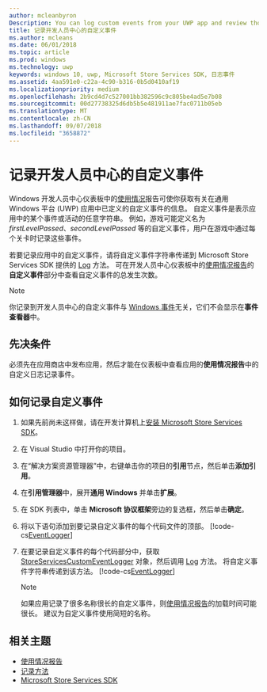 ```yaml
---
author: mcleanbyron
Description: You can log custom events from your UWP app and review those events in the Usage report on the Windows Dev Center dashboard.
title: 记录开发人员中心的自定义事件
ms.author: mcleans
ms.date: 06/01/2018
ms.topic: article
ms.prod: windows
ms.technology: uwp
keywords: windows 10, uwp, Microsoft Store Services SDK, 日志事件
ms.assetid: 4aa591e0-c22a-4c90-b316-0b5d0410af19
ms.localizationpriority: medium
ms.openlocfilehash: 2b9cd4d7c527001bb382596c9c805be4ad5e7b08
ms.sourcegitcommit: 00d27738325d6db5b5e481911ae7fac0711b05eb
ms.translationtype: MT
ms.contentlocale: zh-CN
ms.lasthandoff: 09/07/2018
ms.locfileid: "3658872"
---
```

# <a name="log-custom-events-for-dev-center"></a>记录开发人员中心的自定义事件

Windows 开发人员中心仪表板中的[使用情况](https://msdn.microsoft.com/windows/uwp/publish/usage-report)报告可使你获取有关在通用 Windows 平台 (UWP) 应用中已定义的自定义事件的信息。 自定义事件是表示应用中的某个事件或活动的任意字符串。 例如，游戏可能定义名为 *firstLevelPassed*、*secondLevelPassed* 等的自定义事件，用户在游戏中通过每个关卡时记录这些事件。

若要记录应用中的自定义事件，请将自定义事件字符串传递到 Microsoft Store Services SDK 提供的 [Log](https://docs.microsoft.com/uwp/api/microsoft.services.store.engagement.storeservicescustomeventlogger.log) 方法。 可在开发人员中心仪表板中的[使用情况报告](https://msdn.microsoft.com/windows/uwp/publish/usage-report)的**自定义事件**部分中查看自定义事件的总发生次数。

> [!NOTE]
> 你记录到开发人员中心的自定义事件与 [Windows 事件](https://msdn.microsoft.com/library/windows/desktop/aa964766.aspx)无关，它们不会显示在**事件查看器**中。

## <a name="prerequisites"></a>先决条件

必须先在应用商店中发布应用，然后才能在仪表板中查看应用的**使用情况报告**中的自定义日志记录事件。

## <a name="how-to-log-custom-events"></a>如何记录自定义事件

1. 如果先前尚未这样做，请在开发计算机上[安装 Microsoft Store Services SDK](microsoft-store-services-sdk.md#install-the-sdk)。

2. 在 Visual Studio 中打开你的项目。

3. 在“解决方案资源管理器”中，右键单击你的项目的**引用**节点，然后单击**添加引用**。

4. 在**引用管理器**中，展开**通用 Windows** 并单击**扩展**。

5. 在 SDK 列表中，单击 **Microsoft 协议框架**旁边的复选框，然后单击**确定**。

6. 将以下语句添加到要记录自定义事件的每个代码文件的顶部。
    [!code-cs[EventLogger](./code/StoreSDKSamples/cs/LogEvents.cs#EngagementNamespace)]

7. 在要记录自定义事件的每个代码部分中，获取 [StoreServicesCustomEventLogger](https://docs.microsoft.com/uwp/api/microsoft.services.store.engagement.storeservicescustomeventlogger.log) 对象，然后调用 [Log](https://docs.microsoft.com/uwp/api/microsoft.services.store.engagement.storeservicescustomeventlogger.log) 方法。 将自定义事件字符串传递到该方法。
    [!code-cs[EventLogger](./code/StoreSDKSamples/cs/LogEvents.cs#Log)]

    > [!NOTE]
    > 如果应用记录了很多名称很长的自定义事件，则[使用情况报告](https://msdn.microsoft.com/windows/uwp/publish/usage-report)的加载时间可能很长。 建议为自定义事件使用简短的名称。 

## <a name="related-topics"></a>相关主题

* [使用情况报告](https://msdn.microsoft.com/windows/uwp/publish/usage-report)
* [记录方法](https://docs.microsoft.com/uwp/api/microsoft.services.store.engagement.storeservicescustomeventlogger.log)
* [Microsoft Store Services SDK](https://msdn.microsoft.com/windows/uwp/monetize/microsoft-store-services-sdk)
